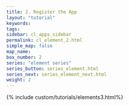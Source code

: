 ```yaml
---
title: 2. Register the App
layout: "tutorial"
keywords:
tags:
sidebar: cl_apps_sidebar
permalink: cl_element_2.html
simple_map: false
map_name:
box_number: 2
series: "element series"
series_button: series_element.html
series_next: series_element_next.html
weight: 2
---
```

{% include custom/tutorials/elements3.html%}
